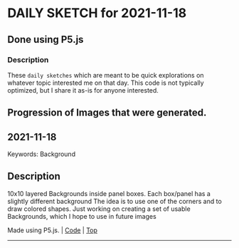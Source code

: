 # DAILY SKETCH for 2021-11-18

## Done using P5.js

### Description

These `daily sketches` which are meant to be quick explorations     on whatever topic interested me on that day. This code is not typically optimized, but I share it as-is     for anyone interested.



## Progression of Images that were generated.





## 2021-11-18
Keywords: Background
 

## Description 

 10x10 layered Backgrounds inside panel boxes. Each box/panel has a slightly different background
 The idea is to use one of the corners and to draw colored shapes. 
 Just working on creating a set of usable Backgrounds, which I hope to use in future images 

Made using P5.js. | [Code](2021/2021-11-18/) | [Top](#daily-sketches) 

-----

